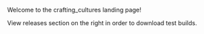 Welcome to the crafting_cultures landing page!

View releases section on the right in order to download test builds.
